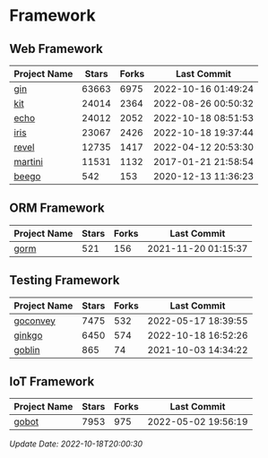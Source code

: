 # Framework

## Web Framework
| Project Name | Stars | Forks | Last Commit |
| ------------ | ----- | ----- | ----------- |
| [gin](https://github.com/gin-gonic/gin) | 63663 | 6975 | 2022-10-16 01:49:24 |
| [kit](https://github.com/go-kit/kit) | 24014 | 2364 | 2022-08-26 00:50:32 |
| [echo](https://github.com/labstack/echo) | 24012 | 2052 | 2022-10-18 08:51:53 |
| [iris](https://github.com/kataras/iris) | 23067 | 2426 | 2022-10-18 19:37:44 |
| [revel](https://github.com/revel/revel) | 12735 | 1417 | 2022-04-12 20:53:30 |
| [martini](https://github.com/go-martini/martini) | 11531 | 1132 | 2017-01-21 21:58:54 |
| [beego](https://github.com/astaxie/beego) | 542 | 153 | 2020-12-13 11:36:23 |

## ORM Framework
| Project Name | Stars | Forks | Last Commit |
| ------------ | ----- | ----- | ----------- |
| [gorm](https://github.com/jinzhu/gorm) | 521 | 156 | 2021-11-20 01:15:37 |

## Testing Framework
| Project Name | Stars | Forks | Last Commit |
| ------------ | ----- | ----- | ----------- |
| [goconvey](https://github.com/smartystreets/goconvey) | 7475 | 532 | 2022-05-17 18:39:55 |
| [ginkgo](https://github.com/onsi/ginkgo) | 6450 | 574 | 2022-10-18 16:52:26 |
| [goblin](https://github.com/franela/goblin) | 865 | 74 | 2021-10-03 14:34:22 |

## IoT Framework
| Project Name | Stars | Forks | Last Commit |
| ------------ | ----- | ----- | ----------- |
| [gobot](https://github.com/hybridgroup/gobot) | 7953 | 975 | 2022-05-02 19:56:19 |

*Update Date: 2022-10-18T20:00:30*
